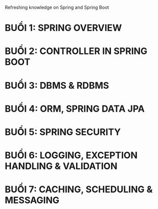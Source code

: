 Refreshing knowledge on Spring and Spring Boot
# BUỔI 1: SPRING OVERVIEW

# BUỔI 2: CONTROLLER IN SPRING BOOT

# BUỔI 3: DBMS & RDBMS

# BUỔI 4: ORM, SPRING DATA JPA

# BUỔI 5: SPRING SECURITY

# BUỔI 6: LOGGING, EXCEPTION HANDLING & VALIDATION

# BUỔI 7: CACHING, SCHEDULING & MESSAGING
